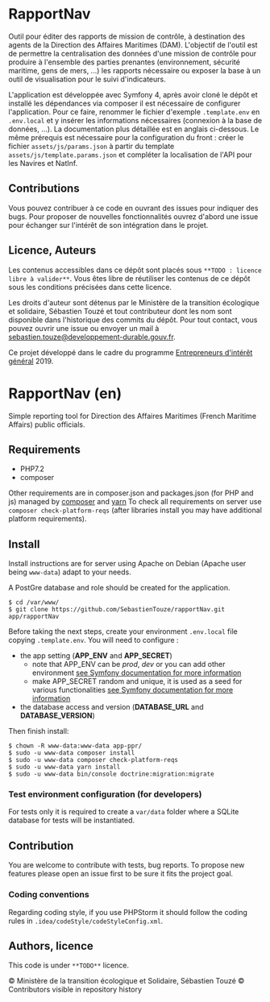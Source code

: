# RapportNav

Outil pour éditer des rapports de mission de contrôle, à destination des agents de la Direction des Affaires Maritimes (DAM). 
L'objectif de l'outil est de permettre la centralisation des données d'une mission de contrôle pour produire à l'ensemble des parties prenantes (environnement, sécurité maritime, gens de mers, ...) les rapports nécessaire ou exposer la base à un outil de visualisation pour le suivi d'indicateurs. 

L'application est développée avec Symfony 4, après avoir cloné le dépôt et installé les dépendances via composer il est nécessaire de configurer l'application. 
Pour ce faire, renommer le fichier d'exemple `.template.env` en `.env.local`  et y insérer les informations nécessaires (connexion à la base de données, ...). 
La documentation plus détaillée est en anglais ci-dessous. 
Le même prérequis est nécessaire pour la configuration du front : créer le fichier `assets/js/params.json` à partir du template `assets/js/template.params.json` et compléter la localisation de l'API pour les Navires et NatInf.  

## Contributions
Vous pouvez contribuer à ce code en ouvrant des issues pour indiquer des bugs. 
Pour proposer de nouvelles fonctionnalités ouvrez d'abord une issue pour échanger sur l'intérêt de son intégration dans le projet.

## Licence, Auteurs

Les contenus accessibles dans ce dépôt sont placés sous `**TODO : licence libre à valider**`. Vous êtes libre de réutiliser les contenus de ce dépôt sous les conditions précisées dans cette licence.

Les droits d'auteur sont détenus par le Ministère de la transition écologique et solidaire, Sébastien Touzé et tout contributeur dont les nom sont disponible dans l'historique des commits du dépôt. 
Pour tout contact, vous pouvez ouvrir une issue ou envoyer un mail à [sebastien.touze@developpement-durable.gouv.fr](mailto:sebastien.touze@developpement-durable.gouv.fr). 

Ce projet développé dans le cadre du programme [Entrepreneurs d'intérêt général](https://entrepreneur-interet-general.etalab.gouv.fr/) 2019. 

# RapportNav (en) 

Simple reporting tool for Direction des Affaires Maritimes (French Maritime Affairs) public officials. 

## Requirements

* PHP7.2
* composer

Other requirements are in composer.json and packages.json (for PHP and js) managed by [composer](https://getcomposer.org/) and [yarn](https://yarnpkg.com/)
To check all requirements on server use `composer check-platform-reqs` (after libraries install you may have additional platform requirements).

## Install

Install instructions are for server using Apache on Debian (Apache user being `www-data`) adapt to your needs.

A PostGre database and role should be created for the application. 

```(bash)
$ cd /var/www/
$ git clone https://github.com/SebastienTouze/rapportNav.git app/rapportNav
```
Before taking the next steps, create your environment `.env.local` file copying `.template.env`. 
You will need to configure : 
* the app setting (**APP_ENV** and **APP_SECRET**)
  * note that APP_ENV can be *prod*, *dev* or you can add other environment [see Symfony documentation for more information](https://symfony.com/doc/current/configuration.html#configuration-environments)
  * make APP_SECRET random and unique, it is used as a seed for various functionalities [see Symfony documentation for more information](https://symfony.com/doc/current/reference/configuration/framework.html#secret)
* the database access and version (**DATABASE_URL** and **DATABASE_VERSION**)

Then finish install: 

```(bash)
$ chown -R www-data:www-data app-ppr/
$ sudo -u www-data composer install
$ sudo -u www-data composer check-platform-reqs
$ sudo -u www-data yarn install
$ sudo -u www-data bin/console doctrine:migration:migrate
```

### Test environment configuration (for developers)

For tests only it is required to create a `var/data` folder where a SQLite database for tests will be instantiated. 

## Contribution 

You are welcome to contribute with tests, bug reports. 
To propose new features please open an issue first to be sure it fits the project goal.

### Coding conventions

Regarding coding style, if you use PHPStorm it should follow the coding rules in `.idea/codeStyle/codeStyleConfig.xml`. 

## Authors, licence

This code is under `**TODO**` licence. 

© Ministère de la transition écologique et Solidaire, Sébastien Touzé
© Contributors visible in repository history

